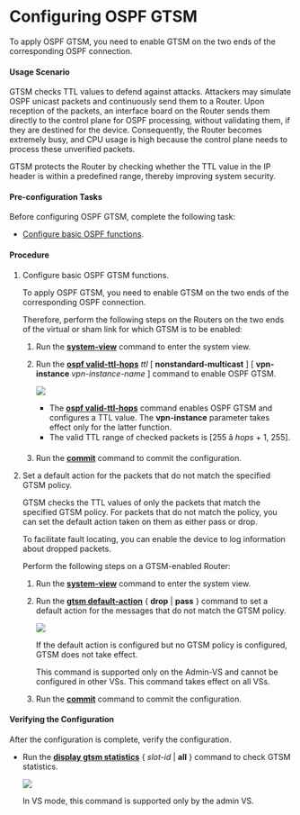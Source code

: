 Configuring OSPF GTSM
=====================

To apply OSPF GTSM, you need to enable GTSM on the two ends of the corresponding OSPF connection.

#### Usage Scenario

GTSM checks TTL values to defend against attacks. Attackers may simulate OSPF unicast packets and continuously send them to a Router. Upon reception of the packets, an interface board on the Router sends them directly to the control plane for OSPF processing, without validating them, if they are destined for the device. Consequently, the Router becomes extremely busy, and CPU usage is high because the control plane needs to process these unverified packets.

GTSM protects the Router by checking whether the TTL value in the IP header is within a predefined range, thereby improving system security.


#### Pre-configuration Tasks

Before configuring OSPF GTSM, complete the following task:

* [Configure basic OSPF functions](dc_vrp_ospf_cfg_0003.html).

#### Procedure

1. Configure basic OSPF GTSM functions.
   
   
   
   To apply OSPF GTSM, you need to enable GTSM on the two ends of the corresponding OSPF connection.
   
   Therefore, perform the following steps on the Routers on the two ends of the virtual or sham link for which GTSM is to be enabled:
   
   
   
   1. Run the [**system-view**](cmdqueryname=system-view) command to enter the system view.
   2. Run the [**ospf valid-ttl-hops**](cmdqueryname=ospf+valid-ttl-hops) *ttl* [ **nonstandard-multicast** ] [ **vpn-instance** *vpn-instance-name* ] command to enable OSPF GTSM.
      
      ![](../../../../public_sys-resources/note_3.0-en-us.png) 
      * The [**ospf valid-ttl-hops**](cmdqueryname=ospf+valid-ttl-hops) command enables OSPF GTSM and configures a TTL value. The **vpn-instance** parameter takes effect only for the latter function.
      * The valid TTL range of checked packets is [255 â *hops* + 1, 255].
   3. Run the [**commit**](cmdqueryname=commit) command to commit the configuration.
2. Set a default action for the packets that do not match the specified GTSM policy.
   
   
   
   GTSM checks the TTL values of only the packets that match the specified GTSM policy. For packets that do not match the policy, you can set the default action taken on them as either pass or drop.
   
   To facilitate fault locating, you can enable the device to log information about dropped packets.
   
   Perform the following steps on a GTSM-enabled Router:
   
   
   
   1. Run the [**system-view**](cmdqueryname=system-view) command to enter the system view.
   2. Run the [**gtsm default-action**](cmdqueryname=gtsm+default-action) { **drop** | **pass** } command to set a default action for the messages that do not match the GTSM policy.
      
      ![](../../../../public_sys-resources/note_3.0-en-us.png) 
      
      If the default action is configured but no GTSM policy is configured, GTSM does not take effect.
      
      This command is supported only on the Admin-VS and cannot be configured in other VSs. This command takes effect on all VSs.
   3. Run the [**commit**](cmdqueryname=commit) command to commit the configuration.

#### Verifying the Configuration

After the configuration is complete, verify the configuration.

* Run the [**display gtsm statistics**](cmdqueryname=display+gtsm+statistics) { *slot-id* | **all** } command to check GTSM statistics.
  
  ![](../../../../public_sys-resources/note_3.0-en-us.png) 
  
  In VS mode, this command is supported only by the admin VS.